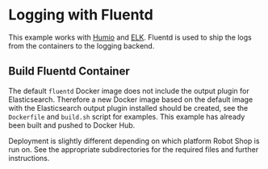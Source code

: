 # Logging with Fluentd

This example works with [Humio](https://humio.com/) and [ELK](https://elastic.co/). Fluentd is used to ship the logs from the containers to the logging backend.

## Build Fluentd Container

The default `fluentd` Docker image does not include the output plugin for Elasticsearch. Therefore a new Docker image based on the default image with the Elasticsearch output plugin installed should be created, see the `Dockerfile` and `build.sh` script for examples. This example has already been built and pushed to Docker Hub.

Deployment is slightly different depending on which platform Robot Shop is run on. See the appropriate subdirectories for the required files and further instructions.


